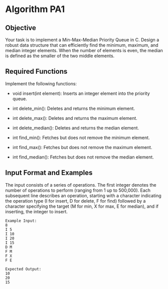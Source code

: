 # Algorithm PA1

## Objective

Your task is to implement a Min-Max-Median Priority Queue in C.
Design a robust data structure that can efficiently find the minimum, maximum, and median integer elements.
When the number of elements is even, the median is defined as the smaller of the two middle elements.

## Required Functions

Implement the following functions:

- void insert(int element): Inserts an integer element into the priority queue.

- int delete_min(): Deletes and returns the minimum element.

- int delete_max(): Deletes and returns the maximum element.

- int delete_median(): Deletes and returns the median element.

- int find_min(): Fetches but does not remove the minimum element.

- int find_max(): Fetches but does not remove the maximum element.

- int find_median(): Fetches but does not remove the median element.

## Input Format and Examples

The input consists of a series of operations.
The first integer denotes the number of operations to perform (ranging from 1 up to 500,000).
Each subsequent line describes an operation, starting with a character indicating the operation type (I for insert, D for delete, F for find) followed by a character specifying the target (M for min, X for max, E for median), and if inserting, the integer to insert.

```
Example Input:
8
I 5
I 10
I 20
I 15
D M
F M
F X
F E

Expected Output:
10
20
15
```

